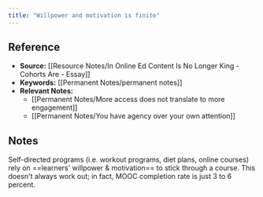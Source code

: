 ```yaml
---
title: "Willpower and motivation is finite"
---
```

## Reference
- **Source:** [[Resource Notes/In Online Ed Content Is No Longer King - Cohorts Are - Essay]]
- **Keywords:** [[Permanent Notes/permanent notes]]
- **Relevant Notes:** 
	- [[Permanent Notes/More access does not translate to more engagement]]
	- [[Permanent Notes/You have agency over your own attention]]
## Notes
Self-directed programs (i.e. workout programs, diet plans, online courses) rely on ==learners' willpower & motivation== to stick through a course. This doesn't always work out; in fact, MOOC completion rate is just 3 to 6 percent.